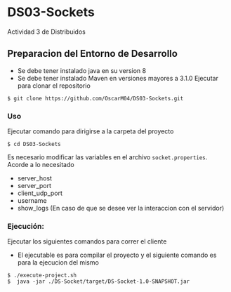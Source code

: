 # DS03-Sockets
Actividad 3 de Distribuidos


## Preparacion del Entorno de Desarrollo
 - Se debe tener instalado java en su version 8
 - Se debe tener instalado Maven en versiones mayores a 3.1.0
Ejecutar para clonar el repositorio
```console
$ git clone https://github.com/OscarM04/DS03-Sockets.git
```

### Uso
Ejecutar comando para dirigirse a la carpeta del proyecto
```console
$ cd DS03-Sockets
```
Es necesario modificar las variables en el archivo `socket.properties`. Acorde a lo necesitado
 - server_host
 - server_port
 - client_udp_port
 - username
 - show_logs (En caso de que se desee ver la interaccion con el servidor)

### Ejecución:
Ejecutar los siguientes comandos para correr el cliente 
- El ejecutable es para compilar el proyecto y el siguiente comando es para la ejecucion del mismo
```console
$ ./execute-project.sh
$  java -jar ./DS-Socket/target/DS-Socket-1.0-SNAPSHOT.jar
```
